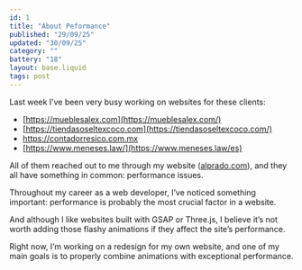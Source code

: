 ```yaml
---
id: 1
title: "About Peformance"
published: "29/09/25"
updated: "30/09/25"
category: ""
battery: "18"
layout: base.liquid
tags: post
---
```

  
Last week I’ve been very busy working on websites for these clients:

  


  * [https://mueblesalex.com](https://mueblesalex.com/)
  * [https://tiendasoseltexcoco.com](https://tiendasoseltexcoco.com/)
  * <https://contadorresico.com.mx>
  * [https://www.meneses.law/](https://www.meneses.law/es)

  


All of them reached out to me through my website ([alprado.com](https://alprado.com/)), and they all have something in common: performance issues.

  


Throughout my career as a web developer, I’ve noticed something important: performance is probably the most crucial factor in a website.

  


And although I like websites built with GSAP or Three.js, I believe it’s not worth adding those flashy animations if they affect the site’s performance.

  


Right now, I’m working on a redesign for my own website, and one of my main goals is to properly combine animations with exceptional performance.

  


  


